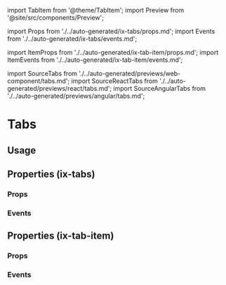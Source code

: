 <!--
SPDX-FileCopyrightText: 2022 Siemens AG

SPDX-License-Identifier: MIT
-->

import TabItem from '@theme/TabItem';
import Preview from '@site/src/components/Preview';

import Props from './../auto-generated/ix-tabs/props.md';
import Events from './../auto-generated/ix-tabs/events.md';

import ItemProps from './../auto-generated/ix-tab-item/props.md';
import ItemEvents from './../auto-generated/ix-tab-item/events.md';

import SourceTabs from './../auto-generated/previews/web-component/tabs.md';
import SourceReactTabs from './../auto-generated/previews/react/tabs.md';
import SourceAngularTabs from './../auto-generated/previews/angular/tabs.md';

# Tabs

## Usage

<Preview name="tabs" height="20rem">
  <TabItem value="javascript"> 
    <SourceTabs />
  </TabItem>
  <TabItem value="react"> 
    <SourceReactTabs />
  </TabItem>
  <TabItem value="angular"> 
    <SourceAngularTabs />
  </TabItem>
</Preview>

## Properties (ix-tabs)

### Props

<Props />

### Events

<Events />

## Properties (ix-tab-item)

### Props

<ItemProps />

### Events

<ItemEvents />
